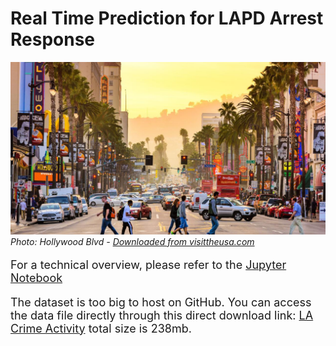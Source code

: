 # Real Time Prediction for LAPD Arrest Response

![Hollywood Blvd](/images/hollywood_blvd.jpeg)
*Photo: Hollywood Blvd - [Downloaded from visittheusa.com](https://www.visittheusa.com/destination/los-angeles)*

<font size='4'>

For a technical overview, please refer to the [Jupyter Notebook](https://github.com/DanHerman212/los_angeles_crime/blob/main/notebooks/data_exploring.ipynb)


The dataset is too big to host on GitHub. You can access the data file directly through this direct download link:  [LA Crime Activity](https://data.lacity.org/api/views/2nrs-mtv8/rows.csv?accessType=DOWNLOAD) total size is 238mb.

</font>